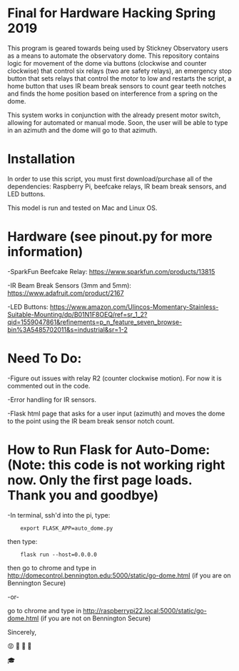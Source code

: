 # Final for Hardware Hacking Spring 2019

This program is geared towards being used by Stickney Observatory users as a means to automate the observatory dome. This repository contains logic for movement of the dome via buttons (clockwise and counter clockwise) that control six relays (two are safety relays), an emergency stop button that sets relays that control the motor to low and restarts the script, a home button that uses IR beam break sensors to count gear teeth notches and finds the home position based on interference from a spring on the dome.

This system works in conjunction with the already present motor switch, allowing for automated or manual mode. Soon, the user will be able to type in an azimuth and the dome will go to that azimuth.

# Installation

In order to use this script, you must first download/purchase all of the dependencies: Raspberry Pi, beefcake relays, IR beam break sensors, and LED buttons.

This model is run and tested on Mac and Linux OS.

# Hardware (see pinout.py for more information)
-SparkFun Beefcake Relay: https://www.sparkfun.com/products/13815

-IR Beam Break Sensors (3mm and 5mm): https://www.adafruit.com/product/2167

-LED Buttons: https://www.amazon.com/Ulincos-Momentary-Stainless-Suitable-Mounting/dp/B01N1F8OEQ/ref=sr_1_2?qid=1559047861&refinements=p_n_feature_seven_browse-bin%3A5485702011&s=industrial&sr=1-2

# Need To Do:
-Figure out issues with relay R2 (counter clockwise motion). For now it is commented out in the code.

-Error handling for IR sensors.

-Flask html page that asks for a user input (azimuth) and moves the dome to the point using the IR beam break sensor notch count.  

# How to Run Flask for Auto-Dome: (Note: this code is not working right now. Only the first page loads. Thank you and goodbye)
-In terminal, ssh'd into the pi, type:
```
    export FLASK_APP=auto_dome.py
```
then type: 
```
    flask run --host=0.0.0.0
```
then go to chrome and type in http://domecontrol.bennington.edu:5000/static/go-dome.html (if you are on Bennington Secure)

-or-

go to chrome and type in http://raspberrypi22.local:5000/static/go-dome.html (if you are not on Bennington Secure)

Sincerely, 

:rage: :dancer: :snail: :dog: 

:mortar_board:
